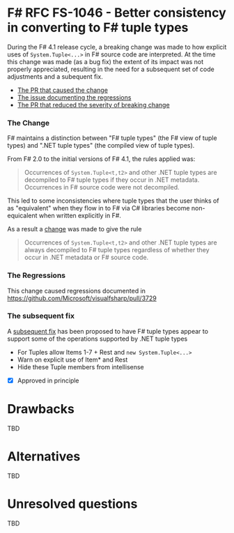 # F# RFC FS-1046 - Better consistency in converting to F# tuple types

During the F# 4.1 release cycle, a breaking change was made to how explicit uses of ``System.Tuple<...>`` in F# source code are
interpreted.  At the time this change was made (as a bug fix) the extent of its impact was not properly appreciated, resulting
in the need for a subsequent set of code adjustments and a subequent fix.

* [The PR that caused the change](https://github.com/Microsoft/visualfsharp/pull/3283)
* [The issue documenting the regressions](https://github.com/Microsoft/visualfsharp/pull/3729)
* [The PR that reduced the severity of breaking change](https://github.com/Microsoft/visualfsharp/pull/4034)
 
### The Change 

F# maintains a distinction between "F# tuple types" (the F# view of tuple types) and ".NET tuple types" (the compiled view of tuple types).

From F# 2.0 to the initial versions of F# 4.1, the rules applied was:

> Occurrences of ``System.Tuple<t,t2>`` and other .NET tuple types are decompiled to F# tuple types if they occur in .NET metadata. Occurrences in F# source code were not decompiled.

This led to some inconsistencies where tuple types that the user thinks of as "equivalent" when they flow in to F#
via C# libraries  become non-equicalent when written explicitly in  F#.

As a result a [change](https://github.com/Microsoft/visualfsharp/pull/3283) was made to give the rule

>  Occurrences of ``System.Tuple<t,t2>`` and other .NET tuple types are always decompiled to F# tuple types regardless of whether they occur in .NET metadata or F# source code.

### The Regressions

This change caused regressions documented in https://github.com/Microsoft/visualfsharp/pull/3729

### The subsequent fix

A [subsequent fix](https://github.com/Microsoft/visualfsharp/pull/4034) has been proposed to have F# tuple types appear to support some of the operations supported by .NET tuple types
* For Tuples allow Items 1-7 + Rest and ``new System.Tuple<...>``
* Warn on explicit use of Item* and Rest
* Hide these Tuple members from intellisense


* [x] Approved in principle
# Drawbacks
[drawbacks]: #drawbacks

TBD

# Alternatives
[alternatives]: #alternatives

TBD

# Unresolved questions
[unresolved]: #unresolved-questions

TBD
